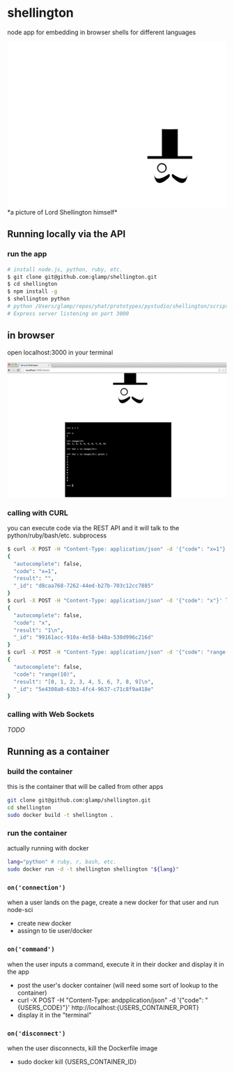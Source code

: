 shellington
=============
node app for embedding in browser shells for different languages


<img src="public/img/lord-shellington.jpg">
*a picture of Lord Shellington himself*

## Running locally via the API
### run the app
```bash
# install node.js, python, ruby, etc.
$ git clone git@github.com:glamp/shellington.git
$ cd shellington
$ npm install -g
$ shellington python
# python /Users/glamp/repos/yhat/prototypes/pystudio/shellington/scripts/main.py c5c20a78-cd70-43aa-b396-552286e22621
# Express server listening on port 3000
```

## in browser
open localhost:3000 in your terminal

<img src="public/img/demo.png">

### calling with CURL
you can execute code via the REST API and it will talk to the python/ruby/bash/etc. subprocess
```bash
$ curl -X POST -H "Content-Type: application/json" -d '{"code": "x=1"}' localhost:3000/
{
  "autocomplete": false,
  "code": "x=1",
  "result": "",
  "_id": "d8caa768-7262-44ed-b27b-703c12cc7885"
}
$ curl -X POST -H "Content-Type: application/json" -d '{"code": "x"}' localhost:3000/
{
  "autocomplete": false,
  "code": "x",
  "result": "1\n",
  "_id": "99161acc-910a-4e58-b48a-530d996c216d"
}
$ curl -X POST -H "Content-Type: application/json" -d '{"code": "range(10)"}' localhost:3000/
{
  "autocomplete": false,
  "code": "range(10)",
  "result": "[0, 1, 2, 3, 4, 5, 6, 7, 8, 9]\n",
  "_id": "5e4308a0-63b3-4fc4-9637-c71c8f9a418e"
}
```

### calling with Web Sockets
*TODO*


## Running as a container
### build the container
this is the container that will be called from other apps

```bash
git clone git@github.com:glamp/shellington.git
cd shellington
sudo docker build -t shellington .
```

### run the container
actually running with docker
```bash
lang="python" # ruby, r, bash, etc.
sudo docker run -d -t shellington shellington "${lang}"
```

### `on('connection')`
when a user lands on the page, create a new docker for that user
and run node-sci

- create new docker
- assingn to tie user/docker

### `on('command')`
when the user inputs a command, execute it in their docker and display
it in the app

- post the user's docker container (will need some sort of lookup to
the container)
- curl -X POST -H "Content-Type: andpplication/json" -d '{"code":
"{USERS_CODE}"}' http://localhost:{USERS_CONTAINER_PORT}
- display it in the "terminal"


### `on('disconnect')`
when the user disconnects, kill the Dockerfile image

- sudo docker kill {USERS_CONTAINER_ID}

